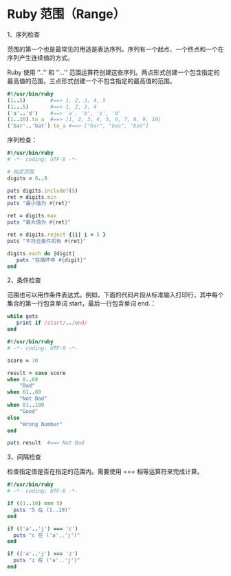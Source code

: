 # Ruby 范围（Range）

1、序列检查

范围的第一个也是最常见的用途是表达序列。序列有一个起点、一个终点和一个在序列产生连续值的方式。

Ruby 使用 ''..'' 和 ''...'' 范围运算符创建这些序列。两点形式创建一个包含指定的最高值的范围，三点形式创建一个不包含指定的最高值的范围。

```ruby
#!/usr/bin/ruby
(1..5)        #==> 1, 2, 3, 4, 5
(1...5)       #==> 1, 2, 3, 4
('a'..'d')    #==> 'a', 'b', 'c', 'd'
(1..10).to_a  #==> [1, 2, 3, 4, 5, 6, 7, 8, 9, 10]
('bar'..'bat').to_a #==> ["bar", "bas", "bat"]
```

序列检查：

```ruby
#!/usr/bin/ruby
# -*- coding: UTF-8 -*-

# 指定范围
digits = 0..9

puts digits.include?(5)
ret = digits.min
puts "最小值为 #{ret}"

ret = digits.max
puts "最大值为 #{ret}"

ret = digits.reject {|i| i < 5 }
puts "不符合条件的有 #{ret}"

digits.each do |digit|
   puts "在循环中 #{digit}"
end
```

2、条件检查

范围也可以用作条件表达式。例如，下面的代码片段从标准输入打印行，其中每个集合的第一行包含单词 start，最后一行包含单词 end.：

```ruby
while gets
   print if /start/../end/
end
```

```ruby
#!/usr/bin/ruby
# -*- coding: UTF-8 -*-

score = 70

result = case score
when 0..60
    "Bad"
when 61..80
    "Not Bad"
when 81..100
    "Good"
else
    "Wrong Number"
end

puts result  #==> Not Bad
```

3、间隔检查

检查指定值是否在指定的范围内。需要使用 === 相等运算符来完成计算。

```ruby
#!/usr/bin/ruby
# -*- coding: UTF-8 -*-

if ((1..10) === 5)
  puts "5 在 (1..10)"
end

if (('a'..'j') === 'c')
  puts "c 在 ('a'..'j')"
end

if (('a'..'j') === 'z')
  puts "z 在 ('a'..'j')"
end
```

